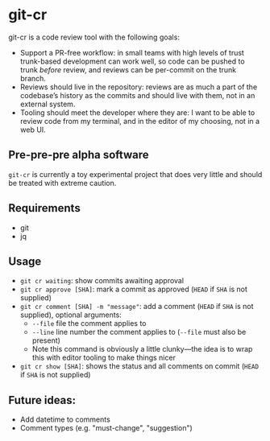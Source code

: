 # git-cr

git-cr is a code review tool with the following goals:

- Support a PR-free workflow: in small teams with high levels of trust trunk-based development can
  work well, so code can be pushed to trunk _before_ review, and reviews can be per-commit on the
  trunk branch.
- Reviews should live in the repository: reviews are as much a part of the codebase’s history as the
  commits and should live with them, not in an external system.
- Tooling should meet the developer where they are: I want to be able to review code from my terminal,
  and in the editor of my choosing, not in a web UI.

## Pre-pre-pre alpha software

`git-cr` is currently a toy experimental project that does very little and should be treated
with extreme caution.

## Requirements

- git
- jq

## Usage

- `git cr waiting`: show commits awaiting approval
- `git cr approve [SHA]`: mark a commit as approved (`HEAD` if `SHA` is not supplied)
- `git cr comment [SHA] -m "message"`: add a comment (`HEAD` if `SHA` is not supplied), optional arguments:
  - `--file` file the comment applies to
  - `--line` line number the comment applies to (`--file` must also be present)
  - Note this command is obviously a little clunky—the idea is to wrap this with editor tooling to make things nicer
- `git cr show [SHA]`: shows the status and all comments on commit (`HEAD` if `SHA` is not supplied)

## Future ideas:

- Add datetime to comments
- Comment types (e.g. "must-change", "suggestion")
